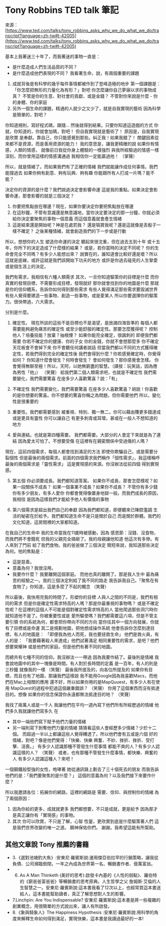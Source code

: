 # Tony Robbins TED talk 筆記
來源：[https://www.ted.com/talks/tony_robbins_asks_why_we_do_what_we_do/transcript?language=zh-tw#t-42005](https://www.ted.com/talks/tony_robbins_asks_why_we_do_what_we_do/transcript?language=zh-tw#t-42005)
  
基本上我著迷三十年了，而我著迷的事物一直是：  
 - 是什麼造成人們生活品質的不同？
 - 是什麼造成他們表現的不同？
我看著生命，說，有兩個重要的課題 
  1. 成就背後是有科學的幾乎每件事情都被作到了登峰造極的地步 
第一個課題是：「你怎麼把無形的力量化為有形？」對吧 你怎麼讓你自己夢寐以求的事物成真？ 不管是你的生意、對社會的貢獻、或是金錢？ 不管對你來說是什麼 - 你的身體、你的家庭
  2. 另外一個生命的課題，精通的人就少之又少了，就是自我實現的藝術 因為科學是簡單的，對吧？ 

你知道規則，寫好程式碼，跟隨... 然後就得到結果。只要你知道這遊戲的方式 你就，你知道的，你就會加碼，對吧！ 但自我實現就是藝術了！ 原因是，自我實現是欣賞 是奉獻。靠自己，你只能感覺到那些。糾正我！如果我錯了！ 關鍵因素從來都不是資源，而是善用資源的能力！ 我的意思是，讓我更精確的說 如果你有情感，人類的情感， 就像前日我從你身上體驗的一樣強烈 與我所經驗過的情感一樣深刻，而你曾用這樣的情感溝通過 我相信你一定能贏過他！ （掌聲）
  
所以，就是情緒了。而如果我們有了正確的情緒 我們就能讓作成任何事情。我們能撐過去 如果你夠有創意、夠有玩興、夠有趣 你能跟所有人打成一片嗎？能不能？  
  
決定你的資源的是什麼？我們說過決定會影響命運 這是我的重點。如果決定會影響命運，那會影響的就是三個決定？
 1. 你要把焦點放在哪邊？現在，如果你要決定你要把焦點放在哪邊
 2. 在這秒鐘，不管有意識還是無意識地，當你決定要決定的那一分鐘，你就必須給你決定要聚焦的事物一個意義 而這個意義就會產生情緒
 3. 這是結束還是開始呢？神是在處罰我？ 還是犒賞我呢？還是這就像是丟骰子一樣不確定？
  之後某種情緒，就會創造我們的下一步或是行動
  
所以，想想你的人生 塑造你命運的決定 聽起來很沈重，但在過去五到十年 或十五年，你所下的決定造成了什麼樣的結果？ 或是，若你當時的決定不同呢？ 你的生命會完全不同嗎？有多少人能想出來？ 說實在的，誰知道會比較好還是壞？所以這就是底線，或許這就是我們該開始下功夫的地方 或許是你過去碰見的人生摯愛 或是個生涯上的決定。

我們有需求，我相信有六種人類需求 其次，一旦你知道驅策你的目標是什麼 而你真實的發現目標，不需要形成目標，發現就好 那你就會找到你的地圖是什麼 那就是你的信仰體系，告訴你如何得到那些需求 有些人覺得滿足那些需求要毀滅世界 有些人覺得要建造一些事物、創造一些事物，或是愛某人 所以你要選擇你的驅策力。很快帶過，六大需求。

分別是什麼。
  1. 確定性。 現在所談的這些不是目標也不是渴望，是放諸四海皆準的 每個人都需要能夠避免痛苦的確定性 或至少能舒服的確定性。那要怎麼獲得呢？ 控制他人？培養技能？放棄？抽根煙？ 如果你能完全確定，很諷刺的 即便我們都需要 你若不確定你的健康、你的子女 你的金錢，你就不會想那麼多 你不確定天花板會不會掉下來 你不會聽任何講者說話 但當我們都以不同的方式獲得確定性，若我們得到完全的確定性後 我們會得到什麼？你若感覺確定時，你覺得如何？ 你知道什麼會發生？何時會發生？ 會如何發生？那你感覺會怎樣。 你會覺得無聊至極！所以，天阿，以她無窮盡的智慧。（譯按：玩笑話，因為應為男性「他」） （笑聲） 給我們第二個人類需求吧，也就是不確定性 我們需要變化，我們需要驚喜 在座多少人喜歡驚喜？說：「有」

  2. 不確定性 我們需要變化，我們需要驚喜 在座多少人喜歡驚喜？胡說！你喜歡的是你想要的驚喜。你不想要的驚喜你稱之為問題，但你需要他們 所以，變化性是很重要的
   
  3. 重要性。我們都需要感到 被重視、特別、獨一無二。你可以藉由賺更多錢達成 或是更具有靈性 你可以讓自己 有更多刺青或耳環，甚或在一般人不想知道的地方

  4. 愛與連結。也就是第四種需要。 我們都需要。大部分的人會定下來就是為了連結 因為愛太可怕了。不想要受傷 在這裡有在親密關係中受過傷的人嗎？

現在，這前四個需求，每個人都會找到滿足的方法 即使你欺騙自己，或是需要分裂個性 但是最後的兩個需求。前面的四個需求我們稱作「個性需求」，我這樣稱呼 最後的兩個需求是「靈性需求」 這是實現感的來源。你沒辦法從前四個 得到實現感。

  5. 第五個 你必須要成長。我們都知道答案。 如果你不成長，那會怎麼樣呢？如果一段關係不成長？ 如果一個事業不成長？如果你不成長？ 不管你有多少錢 你有多少朋友，有多人愛你 你都會覺得像置身地獄一般。而我們成長的原因，我相信 是因為這樣我們才能給予他人有價值的事物
  
  6. 第六個需求是超出我們自己的奉獻 因為我們都知道，即便聽來已陳腔濫調 生活的秘密在於給予。我們都知道生命不是只是關於自己 而是關於群體。我們的文化知道，這房間裡的大家都知道。

在我自己的生命中 我的生命當我在11歲時被感動，因為 感恩節：沒錢、沒食物，而我們將不會餓死 但我的父親完全搞砸了。我的母親讓他知道 他這次有多慘。有人來到了門前 給了我們食物。我的爸爸做了三個決定 簡短來說，我知道那些決定為何。他的焦點是：
 - 這是慈善。 
 - 意義為何？我很沒用。
 - 我要作什麼？ 我要離開這個家庭。
 而他也真的離開了。那是我人生中 最為痛苦的經驗之一。我的三個決定則給了我不同的路走 我告訴我自己。「聚焦在有食物了」你知道，這是多麼了不起的概念 （笑聲）

所以最後，我快用完我的時間了。形塑你的目標 人與人之間的不同是，我們有相同的需求 但是你是確定性需求特高的人嗎？那是你最重視的事物嗎？ 或是不確定性呢？在這裡的這個人不可能是個對確定性需求特高的人 當他爬過那些洞穴時你就知道他不是了。你被重要性或是 愛所驅使嗎？我們都需要這六項，但是不管主要引領 你的系統為何，都會把你帶向不同的方向 當你往其中一個方向發展，你就有了目標或是命運 其二是規劃地圖，把他想成操作系統 他會告訴你怎麼到達目標，有人的地圖是： 「即便我為他人而死，我也要拯救生命」 他們是救火員，有人的是： 「我要藉著殺人來達成」他們試著滿足 相同重要性的需求，是吧？他們想要榮耀神 或是他們的家庭。但是他們有著不同的地圖。

而總共有七種不同的信仰。我沒辦法一一帶過 因為我要作結了。最後則是情緒 我會說地圖中的其中一塊像是時間。有人對於長時間的定義 是一百年，有人的則是三秒鐘 就像我的一樣 （笑聲） 最後我所提及的，向各位所提及的 如果你有目標，而且也有了地圖，那讓我們這樣說 我不能用Google因為我喜歡Macs，而他們在Mac上相關的應用 還不好，所以如果你用的是MapQuuest，有多少人有在使用 MapQuest的過程中犯過這個嚴重錯誤？ （笑聲） 你用了這個東西而沒有抵達目的。想像 如果你的信念保證你永遠都無法抵達目的地？ （笑聲）


我找了兩萬人或是一千人 我讓他們在平均一週內寫下他們所有所經歷過的情緒 他們多久我就讓他們寫多久 在
 - 其中一端他們寫下賦予他們力量的情緒
 - 另一端則寫下剝奪他們力量的情緒
猜猜看這些人會經歷多少情緒？少於十二個。 而超過一半以上都讓這些人覺得糟透了。所以他們會有五或是六個 好的情緒，對吧？像是他們覺得：「快樂、快樂 興奮、不妙、挫折、挫折、受打擊、沮喪。」 有多少人認識那種不管發生什麼事情 都能不爽的人？有多少人認識這樣的人？ （笑聲） 或者，也有那種不管發生什麼事情，都快樂、興奮的人 有多少人認識這種人？來吧！

一個鋼鐵般堅強的女性，咆哮著 她從通訊錄上劃去了三十個死去的朋友 而我告訴他們的是：「我們要聚焦的是什麼？」 這個的意義為何？以及我們接下來要作什麼？


所以我邀請各位：拓展你的網路，這裡的網路是 需要、信仰、與控制你的情緒 為了兩個原因：
 1. 因為你給的更多，成就就更多 我們都想要，不只是成就，更是給予 因為那才是真正讓你有「實現感」的事物。
 2. 其次 你可以欣賞，不只是了解，心智 性靈，更欣賞到底是什麼驅策著人們 這是我們世界改變的唯一之道。
願神保佑你們。 謝謝。我希望這能有所幫助。

## 其他文章說 Tony 推薦的書籍
 - 3.《選對池塘釣大魚》:安東尼·羅賓斯說:運用傑亞伯拉罕的行銷策略，讓我從負債、公司瀕臨倒閉，一年之內成為世界第一名、暢銷書作者、億萬富翁。
 - 6. As A Man Thinketh (美好的思考):啟發卡內基的《人性的弱點》、羅伯特的《窮爸爸富爸爸》等暢銷書的思考原典。人生哲學之父 詹姆斯‧艾倫的人生智慧之一。安東尼·羅賓斯說:這本書我看了12次以上，也經常買這本書送給人，這本書能幫助讀者，真正了解思想對人生的影響。
 - 7.Linchpin: Are You Indispensable? 安東尼·羅賓斯說:這本書是將一些複雜的創業概念，用很簡單的方式說出來，讓人有所啟發。
 - 8.《象與騎象人》The Happiness Hypothesis :安東尼·羅賓斯說:用科學的角度來解釋生命如何得到滿足，實現快樂，這本書是我讀過最好的一本!


